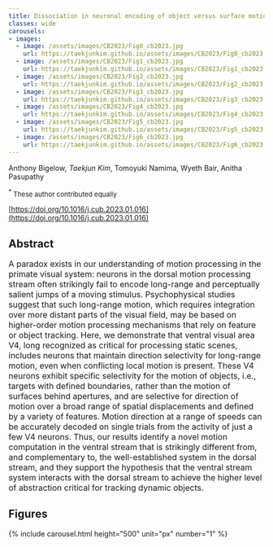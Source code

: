 ```yaml
---
title: Dissociation in neuronal encoding of object versus surface motion in the primate brain
classes: wide
carousels:
- images: 
  - image: /assets/images/CB2023/Fig0_cb2023.jpg
    url: https://taekjunkim.github.io/assets/images/CB2023/Fig0_cb2023.jpg
  - image: /assets/images/CB2023/Fig1_cb2023.jpg
    url: https://taekjunkim.github.io/assets/images/CB2023/Fig1_cb2023.jpg
  - image: /assets/images/CB2023/Fig2_cb2023.jpg
    url: https://taekjunkim.github.io/assets/images/CB2023/Fig2_cb2023.jpg
  - image: /assets/images/CB2023/Fig3_cb2023.jpg
    url: https://taekjunkim.github.io/assets/images/CB2023/Fig3_cb2023.jpg
  - image: /assets/images/CB2023/Fig4_cb2023.jpg
    url: https://taekjunkim.github.io/assets/images/CB2023/Fig4_cb2023.jpg
  - image: /assets/images/CB2023/Fig5_cb2023.jpg
    url: https://taekjunkim.github.io/assets/images/CB2023/Fig5_cb2023.jpg
  - image: /assets/images/CB2023/Fig6_cb2023.jpg
    url: https://taekjunkim.github.io/assets/images/CB2023/Fig6_cb2023.jpg
---
```


Anthony Bigelow<sup>*</sup>, Taekjun Kim<sup>*</sup>, Tomoyuki Namima, Wyeth Bair, Anitha Pasupathy

<sup>*</sup><Font size = "2"> These author contributed equally </Font>

[https://doi.org/10.1016/j.cub.2023.01.016](https://doi.org/10.1016/j.cub.2023.01.016)

## Abstract
<Font size = "3"> A paradox exists in our understanding of motion processing in the primate visual system: neurons in the dorsal motion processing stream often strikingly fail to encode long-range and perceptually salient jumps of a moving stimulus. Psychophysical studies suggest that such long-range motion, which requires integration over more distant parts of the visual field, may be based on higher-order motion processing mechanisms that rely on feature or object tracking. Here, we demonstrate that ventral visual area V4, long recognized as critical for processing static scenes, includes neurons that maintain direction selectivity for long-range motion, even when conflicting local motion is present. These V4 neurons exhibit specific selectivity for the motion of objects, i.e., targets with defined boundaries, rather than the motion of surfaces behind apertures, and are selective for direction of motion over a broad range of spatial displacements and defined by a variety of features. Motion direction at a range of speeds can be accurately decoded on single trials from the activity of just a few V4 neurons. Thus, our results identify a novel motion computation in the ventral stream that is strikingly different from, and complementary to, the well-established system in the dorsal stream, and they support the hypothesis that the ventral stream system interacts with the dorsal stream to achieve the higher level of abstraction critical for tracking dynamic objects. </Font>

## Figures
{% include carousel.html height="500" unit="px" number="1" %}
<!--- {% include carousel.html height="500" unit="px" duration="10" number="1" %} --->

